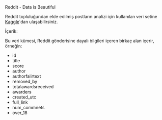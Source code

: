 Reddit - Data is Beautiful

Reddit topluluğundan elde edilmiş postların analizi için kullanılan veri setine <a href="https://www.kaggle.com/unanimad/dataisbeautiful">Kaggle</a>'dan ulaşabilirsiniz.

İçerik:

Bu veri kümesi, Reddit gönderisine dayalı bilgileri içeren birkaç alan içerir, örneğin:

- id
- title
- score
- author
- authorfalirtext
- removed_by
- totalawardsreceived
- awarders
- created_utc
- full_link
- num_commnets
- over_18
